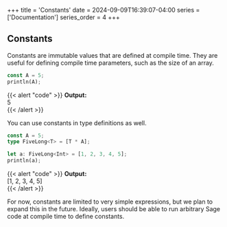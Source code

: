 +++
title = 'Constants'
date = 2024-09-09T16:39:07-04:00
series = ['Documentation']
series_order = 4
+++

## Constants

Constants are immutable values that are defined at compile time. They are useful for defining compile time parameters, such as the size of an array.

```rs
const A = 5;
println(A);
```
{{< alert "code" >}}
**Output:**<br/>
5<br/>
{{< /alert >}}


You can use constants in type definitions as well.

```rs
const A = 5;
type FiveLong<T> = [T * A];

let a: FiveLong<Int> = [1, 2, 3, 4, 5];
println(a);
```
{{< alert "code" >}}
**Output:**<br/>
[1, 2, 3, 4, 5]<br/>
{{< /alert >}}

For now, constants are limited to very simple expressions, but we plan to expand this in the future. Ideally, users should be able to run arbitrary Sage code at compile time to define constants.